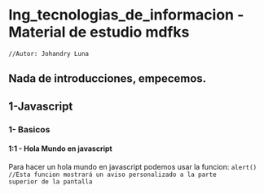 # Ing_tecnologias_de_informacion - Material de estudio mdfks
<code>//Autor: Johandry Luna</code>
## Nada de introducciones, empecemos.

## 1-Javascript

### 1- Basicos

#### 1:1 - Hola Mundo en javascript

Para hacer un hola mundo en javascript podemos usar la funcion:
<code>alert()  //Esta funcion mostrará un aviso personalizado a la parte superior de la pantalla</code>



